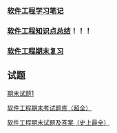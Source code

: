### [软件工程学习笔记](https://blog.csdn.net/qq_39183034/article/details/122793073?ops_request_misc=%257B%2522request%255Fid%2522%253A%2522169986057116800226529736%2522%252C%2522scm%2522%253A%252220140713.130102334..%2522%257D&request_id=169986057116800226529736&biz_id=0&spm=1018.2226.3001.4187)



### [软件工程知识点总结](https://blog.csdn.net/CherryChenieth/article/details/124097054?ops_request_misc=%257B%2522request%255Fid%2522%253A%2522170048622716800182190087%2522%252C%2522scm%2522%253A%252220140713.130102334..%2522%257D&request_id=170048622716800182190087&biz_id=0&utm_medium=distribute.pc_search_result.none-task-blog-2~all~top_positive~default-1-124097054-null-null.142^v96^pc_search_result_base2&utm_term=%E8%BD%AF%E4%BB%B6%E5%B7%A5%E7%A8%8B&spm=1018.2226.3001.4187)！！！



### [软件工程期末复习](https://blog.csdn.net/m0_57099044/article/details/121640305)



## 试题

[期末试题1](https://www.cnblogs.com/qyf2199/p/12104922.html)

[软件工程期末考试题库（超全）](https://blog.csdn.net/weixin_46232841/article/details/111387192)

[软件工程期末试题及答案（史上最全）](https://blog.csdn.net/weixin_43474701/article/details/118760936)

